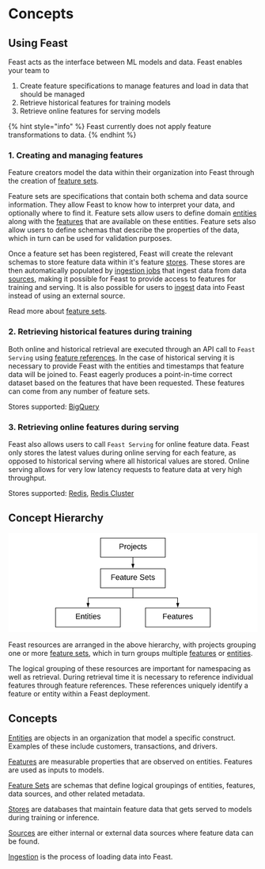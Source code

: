 # Concepts

## Using Feast

Feast acts as the interface between ML models and data. Feast enables your team to

1. Create feature specifications to manage features and load in data that should be managed
2. Retrieve historical features for training models
3. Retrieve online features for serving models

{% hint style="info" %}
Feast currently does not apply feature transformations to data.
{% endhint %}

### 1. Creating and managing features

Feature creators model the data within their organization into Feast through the creation of [feature sets](feature-sets.md).

Feature sets are specifications that contain both schema and data source information. They allow Feast to know how to interpret your data, and optionally where to find it. Feature sets allow users to define domain [entities](entities.md) along with the [features](features.md) that are available on these entities. Feature sets also allow users to define schemas that describe the properties of the data, which in turn can be used for validation purposes.

Once a feature set has been registered, Feast will create the relevant schemas to store feature data within it's feature [stores](stores.md). These stores are then automatically populated by [ingestion jobs](data-ingestion.md) that ingest data from data [sources](sources.md), making it possible for Feast to provide access to features for training and serving. It is also possible for users to [ingest](data-ingestion.md) data into Feast instead of using an external source.

Read more about [feature sets](feature-sets.md).

### 2. Retrieving historical features during training

Both online and historical retrieval are executed through an API call to `Feast Serving` using [feature references](feature-retrieval.md). In the case of historical serving it is necessary to provide Feast with the entities and timestamps that feature data will be joined to. Feast eagerly produces a point-in-time correct dataset based on the features that have been requested. These features can come from any number of feature sets.

Stores supported: [BigQuery](https://cloud.google.com/bigquery)

### 3. Retrieving online features during serving

Feast also allows users to call `Feast Serving` for online feature data. Feast only stores the latest values during online serving for each feature, as opposed to historical serving where all historical values are stored. Online serving allows for very low latency requests to feature data at very high throughput.

Stores supported: [Redis](https://redis.io/), [Redis Cluster](https://redis.io/topics/cluster-tutorial)

## Concept Hierarchy

![](../.gitbook/assets/image%20%283%29%20%282%29%20%282%29%20%284%29%20%284%29%20%284%29%20%284%29%20%284%29%20%284%29%20%283%29%20%281%29%20%284%29.png)

Feast resources are arranged in the above hierarchy, with projects grouping one or more [feature sets](feature-sets.md), which in turn groups multiple [features](features.md) or [entities](entities.md).

The logical grouping of these resources are important for namespacing as well as retrieval. During retrieval time it is necessary to reference individual features through feature references. These references uniquely identify a feature or entity within a Feast deployment.

## Concepts

[Entities](entities.md) are objects in an organization that model a specific construct. Examples of these include customers, transactions, and drivers.

[Features](features.md) are measurable properties that are observed on entities. Features are used as inputs to models.

[Feature Sets](feature-sets.md) are schemas that define logical groupings of entities, features, data sources, and other related metadata.

[Stores](stores.md) are databases that maintain feature data that gets served to models during training or inference.

[Sources](sources.md) are either internal or external data sources where feature data can be found.

[Ingestion](data-ingestion.md) is the process of loading data into Feast.


